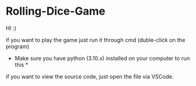 # Rolling-Dice-Game

HI :)

if you want to play the game just run it through cmd (duble-click on the program)

* Make sure you have python (3.10.x) installed on your computer to run this *

if you want to view the source code, just open the file via VSCode.
